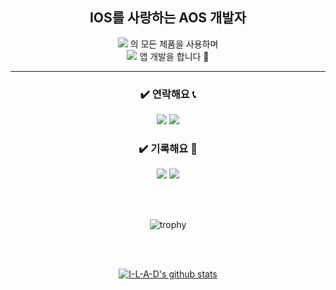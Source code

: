<div align="center">


## IOS를 사랑하는 AOS 개발자
<a href="#" target="_blank"><img src="https://img.shields.io/badge/APPLE-000000?style=flat-square&logo=apple&logoColor=white"/></a>
의 모든 제품을 사용하며<br>
<a href="#" target="_blank"><img src="https://img.shields.io/badge/ANDROID-3DDC84?style=flat-square&logo=android&logoColor=white"/></a>
앱 개발을 합니다 🥴 <br>

- - -


### ✔️ 연락해요 📞
<a href="https://open.kakao.com/o/sTgFButd"><img src="https://img.shields.io/badge/kakao-FFCD00?style=for-the-badge&logo=kakao&logoColor=black"/></a>
<a href="mailto:ye_s_jin@naver.com"><img src="https://img.shields.io/badge/gmail-EA4335?style=for-the-badge&logo=gmail&logoColor=white"/></a>

### ✔️ 기록해요 🔖
<a href="https://devziner.tistory.com"><img src="https://img.shields.io/badge/blog-white?style=for-the-badge&logo=kakao&logoColor=black"/></a>
<a href="https://www.youtube.com/channel/UC-Afy8KGoupvJ_Bod3Sr51g"><img src="https://img.shields.io/badge/youtube-FF0000?style=for-the-badge&logo=youtube&logoColor=white"/></a><br>

<br>
<br>

![trophy](https://github-profile-trophy.vercel.app/?username=I-L-A-D)

<!-- ![I-L-A-D's github stats](https://github-readme-stats.vercel.app/api?username=I-L-A-D&show_icons=true) -->

<br>
<br>


[![I-L-A-D's github stats](https://github-readme-stats.vercel.app/api/top-langs/?username=I-L-A-D&show_icons=true&hide_border=true&title_color=004386&icon_color=004386&layout=compact)](https://github.com/I-L-A-D)

<!-- <a href="[1. 연결하고싶은 사이트 url]" target="_blank"><img src="https://img.shields.io/badge/[2. 등록하려는 이름]-[3. #을 뺀 나머지 색깔코드]?style=flat-square&logo=[4. 로고명(아이콘명)]&logoColor=white"/></a>
 -->
<!--
**I-L-A-D/I-L-A-D** is a ✨ _special_ ✨ repository because its `README.md` (this file) appears on your GitHub profile.

Here are some ideas to get you started:

- 🔭 I’m currently working on ...
- 🌱 I’m currently learning ...
- 👯 I’m looking to collaborate on ...
- 🤔 I’m looking for help with ...
- 💬 Ask me about ...
- 📫 How to reach me: ...
- 😄 Pronouns: ...
- ⚡ Fun fact: ...
-->


</div>